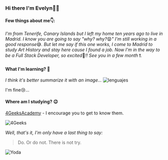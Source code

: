 ### Hi there I'm Evelyn👋:rainbow:

#### Few things about me:point_down::

*I'm from Tenerife, Canary Islands but I left my home ten years ago to live in Madrid. I know you are going to say "why? why?*:anguished:*" I'm still working in a good response*:sweat_smile:*. But let me say if this one works, I come to Madrid to study Art History and stay here cause I found a job. Now I'm in the way to be a Full Stack Developer, so excited*:battery:*!! See you in a few month* :exclamation:*.*

#### What I'm learning? :pencil:
*I think it's better summarize it with an image...*
![lenguajes](https://scontent-mad1-1.xx.fbcdn.net/v/t31.18172-8/12694884_10206871971050109_7613821739800831854_o.jpg?_nc_cat=106&ccb=1-7&_nc_sid=8631f5&_nc_ohc=9SsTvxkw_EUAX-luoJg&_nc_ht=scontent-mad1-1.xx&oh=00_AfC7K0SwcwERKfMdD-yO-RbHPnYFbLQhUIW3fRzPmQwhuA&oe=6549C9A2)

I'm fine:cry:...



#### Where am I studying? :wink:

[4GeeksAcademy](https://4geeks.com/es/read/full-stack) - I encourage you to get to know them.

![4Geeks](https://the-winston-project.imgix.net/610beec5aea874132acbafda/1_4geeks-academy.png)


*Well, that's it, I'm only have a last thing to say:*

> Do. Or do not. There is not try.

![Yoda](https://storage.googleapis.com/sticker-prod/T1To2j5JIS3kXnaecvEc/cover.thumb256.png)

